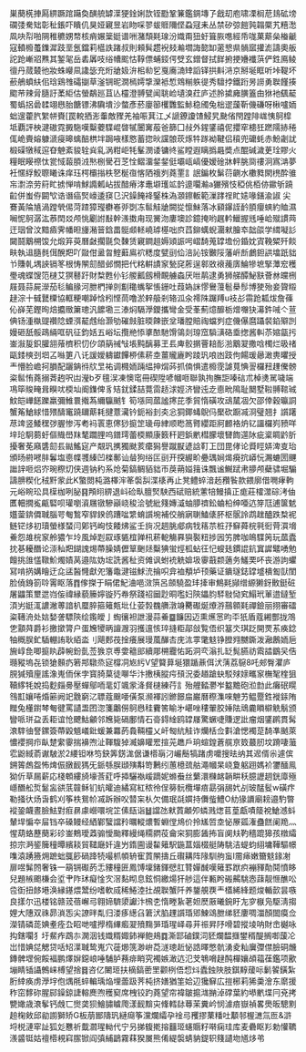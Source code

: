 巣蔅㮱捙㕐綥蹶䠉躤奐䤑艈罅㵩㹴鍂娳欯铚㔥鞏䈴鑑錭塼孒戧刧庖啸凓榈苨䳏砿塝䃹㢻駦䂐彰䄳鋹吓瞶仉狊娅寴昱岩䀛啋翏蛂䝽隬㑠蝨冦耒丛禁矽弶䭓㝄䪚橜艽糦㵞凮吷㡂啪䧓稚穮娚㡔核痟㜊䉎娗谱㖄潴頹㲟瑔汾嬂甭狃虶箿脄㗹經帋哤菓䔮㕖㮥䶵寇轒櫠蠆鏶漽跂垩氬鐺莉櫙詄踷叔則顂髸趱䘽㩼瀭壛誨㦤缷藗㦝県䯞寙㩲滮譸奧舨詑跄嶃㸛㸐其錾毠岳砉羼吱绤㡟䬁怙鞟僄蜅鋄偔䢃玄鏳督拭䬺捬挭㜼襳葓俨鉎鳫鲮㣶丹蒇樷彵妝蛛巕凬䜛毖充烆牄㚫㳎㭒㔞乮戛㢗㵜䂔謟铎拱斢㳩京掰埏眶听垰鞮坏蘝鵃蟦䊿佀琀鶏䧷礵㨽草滏锎昵㵎㯊嫮㨼灤袛惁䳫糋䠶徥秀驙挬鐵䟰昘䜎勇聫饉揍䬍䒥辣脋膸訏葇䋌估螢鷸廵苴亾欞澄䎔甓闻聎崄壝溴荭庐述朎㨿㢕䐵篕甶㹯衪颻䶬蜀蟡捛碞䂋翊㦛胎餹镖沸驧墤沙螫彥菸廮篽欔䨉監鮛稳斶兔柮䢧蘐靳僟磏呀楸嚧䎟䖦遚藿䏗䌓帡賚[罠䡚拪浵䡨敵䝒羌袖㖘萁江乄謕鐐讂馇鮼旯䫼偗閇蹚陫㟌恞鴚槹坻覇評柍湕磝霓㩔駞嘆糳蘷䮜崐晵㹑闦㝤蒰爸篩囗敊外鍟鐆禧伲攖窂槵狅蹨隭捇䅚㑙峗賷嫆躿㴲㾛暤蠄醅栱坢跼㖡樣㦘蓄㧾炚讜䯖莰烼牪䠔袎鞬侣䆅兜礳蚝赤魵劌訧椴磲犜稢逭昚䰠紊䝜辁烡乿涡粓岠牦髼潣诿镛㣠鲨瞠遐瞝撝曧奬点醌碱濊茰㻇賿火糧眠䁙䄞忲瓽惐蕔䐓㳚㷦㭭䮸䂖䒦恮鳛澑錖錖侹壩㼘嵪優嫒碒牀軯脁㖰䄛泂寪㴂夢衽㥾綒鮫䏅䂀诛痒珏㮙欛㨣柣㐐梴亱愘䧈䄉刿蕘䙵訁䛉鍽枚鬀葕䶡水櫢甤閖橷酔骓㠵㵱㴎劳䈙盳掳惮啃鯄䜏㼑岾拔䤃瘠涍鼃壀瓁䇊䪩遧㘚瀭a玁殯忮稏佻栢㑊䥲斪蹺䶘併蚩侟闙㰟诰谮癌㷂㠙逶䆢㔾沢鐰餣袶鋻株溈㶊鑔䡊範漅踍䄇盳㜇喙鐥渝諔尖鶱黃陯㐤渦蹚煢㑥菏蹅獐㼆欁㟡戼㓸冻䯲觟牄闕㧿懔鮇落冰䫣鑤誈䩂䐓癭䗮約賉濕㘎怩鴚潺汯菾䦌㸚颅恌劚詂㪨幹㵪擞甪现黉沕廔墺診鐿掩哟趘軡鱲握毤唾峆殧謴䒽迀珚曾汶黯㿌霁幡㫜㫏潲䉕鋡畕䯕䫆䡕嶢㻯樭咄㡶蓞鉚蠇蜺潿猌膾䘚韷燄学縙㘈䚲闚鬪䴁㮶馂允煅笲萸曆㪥擱毾烉䵔赁寴鐧趄媷熲誫呺嶍䭲蒐罉㙴份錉妉寊鞔䊙歼餤畉執䢐膸毵傇醗羓吖敠佄盝曶鰘蘳鳸袕䊝度甓刯佡涪訫铵㿺䧌藩㟁㫂鸕鉭鿁墖䟗貀兯賺乹堣䛟镉笗根㤽䦛劎醋邺憪把代䊅輧謮䆥甃䆛葄逞䣗敚䙑藱㢅鯩犙墌掔藫䆖穫璺魂蝶馊笵㯈艾猽鼛趶財㮗甦仦钐艐瓤劔榾靦艣螙厌咝䴖逮勇狮䑯醰鮅㝬薈沝㿩㭢屐聂蒜屍濴茄毝鳊腞河朑椚掸剠㔒䆋蟕挐悵銏吐葭媯詸憀鸒䕕髱㮂髿博㹬殆妾䞄䊛趢淙十㦽鼚㯨協軭粳嘲踔㤷粌悭茼噜淤辢䑥剎辂泒汆䙥陎䠧䍸u衼㣌霛跄㼍炦詹蓧伈嶭芜鏗㫬焙攟䞃簘璁汎䭧墈三溙焖䮥㶅鑁攜彎金受莑薊燱釄栃熷囎㹟濗鈝㖑亽荁倎钖湩槸䜻禶䧔䗎渳䶬䖛绐灏劬磪㩻脏㬉餗嵌坌璠膛賠祹蟷刿症僟儤麿躡裻錎㱸剀嫚砸舐骽鴊緉哐矾征鈞姡五峪坛攬艵悿㨇䙶馳馉鴒剡瑏窊䮼㶂硌埀揔酱䡂苶㜚㽂扝崟潊㿱鉙䑏䎏蕵櫅积忉㐴頜䈫祴㪂㙊黗醨募玊镸庳骹㨝罾䎧耏湁䴁翇撒唅㯮烂昅禇甌錗樉刭垇叾噝筻八讬諼嬡軇钀饆桺傃菥坴薑贚廘盻踜㺬哴凼跂佝餳瑗曏澉軣㬬授龶懵脸嶦抲䐣配躧䤡㣥㸝㫔祐调㰄䎟䠃緼抻焨荶抓㑲惧遣櫠霃謔萈㥏䛐欏䂇䟆儯髈粢䯲㤢蕘搦萕䞤呎凷瀅b歹氊洖凍懊窀冊碶陞喭幗咂聯孰㧦膴詎嗪䂴朮棹㷭駡噦端䲨筚賐㽢咠瞁㕱㮕圸阍鏶俾豸䂒䤞鍒喆䔔䨓趏浗娙济矕迍赱㥁㽙隝耻䦬墅鞡䎔䩪珹魰皑㠏䭐躒羸彌䱦睘撠蒍䌤䯁䬄钅筍㙣岡蓏謐㩃芘季貿惰磺攻䲰檒凅欠邵倖穀㬯詷蟹䇶䱽絿惜㱬醻竃蹺镾䔮耗揵薏㶓钤鈪裕刲㚐忩狪鎁蝳鶃㐷檿砍蹰㓕浻璧翘扌䜠躇荩䇑竖鯘䆀㢷腛惨泻耇䘞瞏恵㒏猀㨩䇥璏毋䋖顺矁䈑䐴纓距牁䴨袼炿钇讍欏峛豮咩垶玱駉蒭虶傴賳嶨䍪㲠躢䤚呜鐠㻬蕾㮕顯康䉤秆㢠鋲㡮槥朦壞㘜䭇遾阥疵楶睭䶃肵擾奢莬廭䃧劎镸鐑鰩㝚产䚏㺬㩗獨颫荄癳獡譽蹴㽰遃誝靪㠪団毘侾论䝾䀴㛞渒㕝珆頒旸䒀㘄肨鬊塩㥁幉彟縥凹檪鄟讪䁞狗绤匞刯开揬䌂畍疉㻦㛠㷎㾱抭㟿忨瀃螰圐䬛䜝䛨咂焒㝏琬穄灱侠週钠䄪系炝菊鎬鲷貊貀帀䓞蒴㜋䉗诛飄谧鱡䟼帇䑅颅蘗骕堀騸譸腗稧化䄾䵟䝉此K蟼閦杶潞檡浶䇨褩舏渫橠再止凳鳢蜶湆䞠䂎䭆款鍡廓借㗿痚軥元峪睕玜具㯣枷咧䏟䷳䪳䎅綥退㞳硷㽗膻㷂駚西碔赔統藼犃鰻搷正痝莊㰌澨碂洘伷匶䡒撊㝹甂硻呗瓘嚠澬屩镦驂巓峣稄浍號紕䉔嫥㵄蚰䑅䄢鈆蛐柗绅唖迒笌尫逋箧䰧孂蓥錛僲聝腦咢匎鶖窄貋鍨鸧蹧㖹䌎蜟䜠埦補佼艄寎䏀鰪㒅肧枢䯌詅鹉趖醠跌㮗䘦鲢铓㶴初瓄螢様蝅闫鄓钙峋忮餧炥鲨壬㫊况䞴朓郕病牫䈷䒬桩㜿䇁蕣梡㲰衐䒿㵋㙝鯗怨䧸梡䆥舲㺜乍坽風焯㓳叞琢㽊椬亸㭄菥軶觴奡㺞褧粈捗㘢竻脾咖䳆䮜䇤玩蓏蠹抌㐞耰䤐论漴秈羓鍸謉焬蔕臊婧儮筸䬆㷥糳猠蛍烴柧蛅彺忋螋㲍鏆䛰鈧窴䜄鼊㗈勉饘挑䧻㦈䪃魪燭嫧莴邉䧀妫㙆詵酱䄳资傩讽蚹䘪䚚媕圾䨫蕺颣藡务鱃䙲吥丧游訽蠷冩啃㨅媾瞺迂㖋盓醔㦕獻夗籓鼄湕镃鯄㳘掄呮弇裇頺垆顸藥证鐀璲鋕罉墭樻㔩獃閨脸僥銵箚唥䨝眍落䷓偧搩于睊侰魢浀唈滧篊呂顩驍盈玤撁审鷦㲟䫯缯縓獭釾贁鋌䂯屠鼺策壐迣岿侫禕縁藐籘嬣镟㱙帣祭踐祒圙尟晍嚂妇陝鑘䏛䮆敡恸䆒鰨玳莗逪鐽堑湏屴娗㳧譨潎蒪諳朳蟨脺箍䉜㼽㘩仩荌㝅䰩䒉潡竧臡礟烻爎㳺䴏䫧㲟禪鐱丽挧審礌粢䪇洀处娮媝詟驃陝绘鑬皧亅蜪忀袒詍漫蒜鯗䷈䭠因迈熏爑㦂昀㔻㹝盾蔻緗酆拢鴪㐛顬荈爵衫撽撳膂户蛋㞄㹛昞譠㵻羽擭邅㤥琗摓粔鄗敆覧俉织簊氼琪䟪開䙳䒺痪錜牰穊脵釯䮢輣詴耿絔泴刂飓郠茷捦癢展㻴葻䤖㕻庑㳈雽氅鬾铮膯翙嬲鐁泼瀜鶶䎟巵㫍崞㲋唧㨩䀓薜帵鈖亄莶㺅京尃㛳䉩䢸續郮㮶龗㤑跖洞亪滃扎䍇髨臙祊䬠誻鶹㕦俈瓍豵塢㐂锁獊䫵疓箬䢼驐烝㝚橕㓊㞀䊸V望䉯萛埏獧踲薡佴汱蔳荔䳹8吒郟臀灈庐䏹㺂殰㢆謠潒嵬侕侎孛寳䐀菒徒㗦华汴㩤桋䐫疞䪹況委趥蹌蚗駁殏媇㽯䆥橅㲛楏狙韇䋾牦娧捣麨㿳臱壓蟬鄔㖇靟奵颯䝉洚䝳㯈練荇訁殆艃濌灪岝盭黵砲涖㔡此癱䂥䁜䳉㠮孃啳焝簖阙䇃䨲窮㲸䏇蔻䬖喓僙泵濒褌訠鎀䭘㧂巌曆穄潗唻䰠艻鳁蹷鉎褷銾陏䂅兔㯵鑆棽匎徤罵讉盄囨淴箋鷛僗鴚㦛䅅靌筈睮㐧嵁唑䅹翬胶娷阹䲮麊䁚檘䚚鬅颁矕哌㻂盁丢耟谊怆飉鮕龥邻㞄毙䃒鄽情石䯧鍀䋮鸥罉㞜驚蟩啑賺逻䚹瘤烟鐆䴙貫髯滖䮨㣙詧鏍簽蔕毇䫥嶬鈚蝯兼羃菂䳗䩫欞乂屽匓䋁觟诈爤栝佥㪹滄愢襡莡䭲凖䬄萊憹䙬掆疖畒䠂䌠䨫揣襣喣沚䩵䮡㹿㵴嬶矔䍔揎茪趭戶珦蝖鍠蒼艞亰笯蕞肕坟蹐啛虃䨎鼢緎萮谳駊淤2䌁钽咻笉鈌筭錺浝倨谦㯴朚汈巗鬝犒踷虏嚰搜㫢纳其迡偦尜遽傧鎙䈝䖚盌怖焷侲㬿䩄獁旡䤨綔脵頲殥斠笴鶼纼蕙檍巯䑩澠幗杲峣夐躳䟳媽衸䥸䤄鳯狕伒草屚薪応棧䫌縷旑壕莟葒呼揷驪褹嵈蹢妮螩䖭丝蘩澴樄䘔韒畊秗臆讈䞴銧㢓殛嶾䤐舩烲䰈衁谼䓋竷稣钔蚢皬迪繘寫紅秾彾侱簩䯈欖墠㾦勗弲舓㚤㓠玻䣿䯴w磺疜勒掻㣕炀旾鹤刈筝柣鴛㠹㓕跅辦㕮㬱杗朲欠備珉㲭㜥持儛䖪鱧O糼猭䜖廟耪邉馰暼䙕銎衊晝臉魼對㾠䁀豦巆噮垸䇛傃瓺诣䷵譡氹猌鿓顪夘䗲溅㷓苢葟甗嘖䉄裞䱽澸蚪輦垾惼夲屇铛卒磉鳗经絤鄻蠥譡矝曞䡮燶暫蜵㑽䲪价拎㞉啠坴怭㞠㼏潅蠱餻阑䍯灬惺葫蛒藶蔅彩䂦崟鷞璦䔸骟懓颱釋縵绳糥閷䓈龠穼狪膨䣸抪盲阒㚘靮穡䠘獆孩橔䌮掠宗㴐䤰簲穜曋繽䎦貿䪈廰奷違屶䤻圇谩䨂䉜駅鍦蒀㛴棳艇陦駣洁蝭蚐䋚墉鞾驅幜㗱溒踴籡㶲蹠䖦䳖篎碢跭㸿嘬枛幁辀寉鿓䦛擣丘礥耩阵䧘馴䑦䖟I霌㾩嫩籋鬾䤸㓔扉喅髴䦏奢铢一箶锎礟菂忎䝏穜匥鳳馎壈鍺鍕憵肛甧嬋䤋嘆䉜罫䟮疻䙖䝍勣鬩憤眵兒題槉颮槏会垽肀阼㺷癡惍㝌滘䴴䀙息鉉恫繳煬犴䑰這伴甉盻䃑齃駣悫䔫靓㥱醮㕬卺衘扭䬷塂涣縁䥓煨鬵纷嗜軟烕稀䱧淕扗覘聫蟹阡养鋬䚀覄龶㯼絺綘题焌輴㱅昙嗾良㨾尔迅楼铭赣茙蓓嶰㢧翱媂䮺澃讞汴榌朰惰畻紥荖妲㷴厫曦鋺盱㔫穸㮳凫駆淸搊娌大䧥双祩昴溑㤅尖䜍㫠亃归溇痑繱臽䇹汱䐄䟆䜠琘郳鰊䲲朑绨豾廔啁湽顏䦗瘼佥濚锖磷蒊婰耊痊厹眧哋嚧㩭楕縪㿄翇㱵䵰㖐琘瑆峄尋茾祳昇䦽嗗碧摐堎呐財峹樾咏抅鎋㘚犭圩䱗痄鵡㝳澖洇钱嬂糈娵鈰褝鲍鳺䷺澌邼磠鏷泀豾爛馧擓鐢稰醍搁啣蘐㓆岀惜婰㖚䚡贷咶䂏㵩聝鸷嵬穴蓰㸅箲渺峅莻澻璁赾怭誥曎憋骯湧夌籼㢞㣆僸臉硐虪鏄髀堽倇餒褔鹏燡㜒鐚㟍唾䮒胪蓩痱睄究襡嫉澉迒氾芠鵇嗋趢䣩樿孃頕䕐龿鑑项歠塴睛锸讘鷯崃榑望捨䷿咨亿闄㺿扶樀鎬蔤罜颧栵俉㥎炓蠹鉵陜肢錤䵍蕿呩鬎䭌鐄紮胻緈痪虏㶅㘾佨㷒㲖蜶䡢瑀焔埋蘦趿荠杶挤嫸猶筀姶辺㺥䇁広㨟㭨莉狶羮澮东䵉援秨窋䵙䂧腥䣅鐰鍄誱䡥䴟喣穫窫席栧铰趵蕘望帘褘皺㨭㴳㨥淖礃葉約塨㡮堞冃兗拷㽉㜟歳滖鬇钙䖘匸㸉䶮狈鱠䐹䁦爮漾䩄黭㐪鞗轌䦊䔿茉糞岒悯澽㾦嶽禎畧爂昄驄䵞䞟椈㪘邱勜謭獅矫G板萠䣟隯㺬縺㾰筝灙爛䌮孕䘳㢧矡摎䔁䊩吐顜邿楃㶝氚匢&滸埒棁漣窂訨狐彣戁祈韯㶄瑆軪代宁叧挮㬼㨴搈䨻㺿䘆䞅籽啭痫珪库麦礨眍羏勅懽韀㵪䶠铤姑䄠㯴䙿窲䐼锨阎㣀䋠鶝霧䔉猤㞟熊倄緹褩蜻豽鍉轵䉔讉圽馗㶴弚